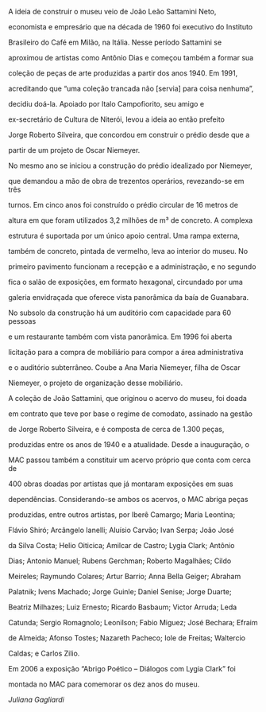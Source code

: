 

A ideia de construir o museu veio de João Leão Sattamini Neto,

economista e empresário que na década de 1960 foi executivo do Instituto

Brasileiro do Café em Milão, na Itália. Nesse período Sattamini se

aproximou de artistas como Antônio Dias e começou também a formar sua

coleção de peças de arte produzidas a partir dos anos 1940. Em 1991,

acreditando que “uma coleção trancada não [servia] para coisa nenhuma”,

decidiu doá-la. Apoiado por Italo Campofiorito, seu amigo e

ex-secretário de Cultura de Niterói, levou a ideia ao então prefeito

Jorge Roberto Silveira, que concordou em construir o prédio desde que a

partir de um projeto de Oscar Niemeyer.



No mesmo ano se iniciou a construção do prédio idealizado por Niemeyer,

que demandou a mão de obra de trezentos operários, revezando-se em três

turnos. Em cinco anos foi construído o prédio circular de 16 metros de

altura em que foram utilizados 3,2 milhões de m³ de concreto. A complexa

estrutura é suportada por um único apoio central. Uma rampa externa,

também de concreto, pintada de vermelho, leva ao interior do museu. No

primeiro pavimento funcionam a recepção e a administração, e no segundo

fica o salão de exposições, em formato hexagonal, circundado por uma

galeria envidraçada que oferece vista panorâmica da baía de Guanabara.

No subsolo da construção há um auditório com capacidade para 60 pessoas

e um restaurante também com vista panorâmica. Em 1996 foi aberta

licitação para a compra de mobiliário para compor a área administrativa

e o auditório subterrâneo. Coube a Ana Maria Niemeyer, filha de Oscar

Niemeyer, o projeto de organização desse mobiliário.



A coleção de João Sattamini, que originou o acervo do museu, foi doada

em contrato que teve por base o regime de comodato, assinado na gestão

de Jorge Roberto Silveira, e é composta de cerca de 1.300 peças,

produzidas entre os anos de 1940 e a atualidade. Desde a inauguração, o

MAC passou também a constituir um acervo próprio que conta com cerca de

400 obras doadas por artistas que já montaram exposições em suas

dependências. Considerando-se ambos os acervos, o MAC abriga peças

produzidas, entre outros artistas, por Iberê Camargo; Maria Leontina;

Flávio Shiró; Arcângelo Ianelli; Aluísio Carvão; Ivan Serpa; João José

da Silva Costa; Helio Oiticica; Amilcar de Castro; Lygia Clark; Antônio

Dias; Antonio Manuel; Rubens Gerchman; Roberto Magalhães; Cildo

Meireles; Raymundo Colares; Artur Barrio; Anna Bella Geiger; Abraham

Palatnik; Ivens Machado; Jorge Guinle; Daniel Senise; Jorge Duarte;

Beatriz Milhazes; Luiz Ernesto; Ricardo Basbaum; Victor Arruda; Leda

Catunda; Sergio Romagnolo; Leonilson; Fabio Miguez; José Bechara; Efraim

de Almeida; Afonso Tostes; Nazareth Pacheco; Iole de Freitas; Waltercio

Caldas; e Carlos Zilio.



Em 2006 a exposição “Abrigo Poético – Diálogos com Lygia Clark” foi

montada no MAC para comemorar os dez anos do museu.



*Juliana Gagliardi*



